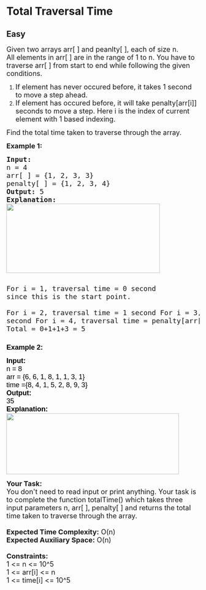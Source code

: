 # Total Traversal Time
## Easy
<div class="problems_problem_content__Xm_eO"><p><span style="font-size: 18px;">Given two arrays arr[ ] and peanlty[ ], each of size n.<br>All elements in arr[ ] are in the range of 1 to n. You have to traverse arr[ ] from start to end while following the given conditions.</span></p>
<ol>
<li><span style="font-size: 18px;">If element has never occured before,&nbsp;it takes 1 second to move a step ahead.</span></li>
<li><span style="font-size: 18px;">If element has&nbsp;occured before, it will take penalty[arr[i]] seconds to move a step. Here i is the index of current element with 1 based indexing.</span></li>
</ol>
<p><span style="font-size: 18px;">Find the total time taken to traverse through the array.</span></p>
<p><span style="font-size: 18px;"><strong>Example 1:</strong></span></p>
<pre><span style="font-size: 18px;"><strong>Input:</strong>
n = 4
arr[ ] = {1, 2, 3, 3}
penalty[ ] = {1, 2, 3, 4}
<strong>Output: </strong>5
<strong>Explanation:
</strong></span><img style="height: 181px; width: 400px;" src="https://media.geeksforgeeks.org/img-practice/PROD/addEditProblem/714335/Web/Other/61efa792-2350-42a3-bedb-a0afd2e8399d_1685088030.jpg">

<span style="font-size: 18px;">For i = 1, traversal time = 0 second since this is the start point.  
For i = 2, traversal time = 1 second 
For i = 3, traversal time = 1 second 
For i = 4, traversal time = penalty[arr[4]]  = penalty[3] = 3
Total = 0+1+1+3 = 5 </span></pre>
<p><span style="font-size: 18px;"><span style="font-family: Arial;"><span style="color: #000000;"><strong>Example 2:</strong></span></span></span></p>
<pre><span style="font-size: 18px;"><span style="font-family: Arial;"><span style="color: #000000;"><strong>Input:</strong>
n = 8
arr = {6, 6, 1, 8, 1, 1, 3, 1}
time ={8, 4, 1, 5, 2, 8, 9, 3}<strong>
Output:</strong>
35<strong>
Explanation:
</strong></span></span></span><img style="height: 159px; width: 450px;" src="https://media.geeksforgeeks.org/img-practice/PROD/addEditProblem/714335/Web/Other/0b7f2587-3fca-4819-b729-acf6c361e4c2_1685088031.jpg">
</pre>
<p><span style="font-size: 18px;"><strong>Your Task:</strong><br>You don't need to read input or print anything. Your task is to complete the function totalTime() which takes three input parameters n, arr[ ], penalty[ ] and returns the total time taken to traverse through the array.&nbsp;<br><br><strong>Expected Time Complexity:</strong> O(n)<br><strong>Expected Auxiliary Space:</strong> O(n)<br><br><strong>Constraints:</strong><br>1 &lt;= n &lt;= 10^5<br>1 &lt;= arr[i] &lt;= n<br>1 &lt;= time[i] &lt;= 10^5</span></p></div>